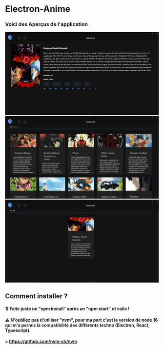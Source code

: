 # Electron-Anime

### Voici des Aperçus de l'application

![](https://github.com/CodeIuk0/Electron-Anime/blob/main/PreviewImg/Capture02.PNG)
![](https://github.com/CodeIuk0/Electron-Anime/blob/main/PreviewImg/Preview00.PNG)
![](https://github.com/CodeIuk0/Electron-Anime/blob/main/PreviewImg/Preview01.PNG)

## Comment installer ?

#### 1) Faite juste un "npm install" après un "npm start" et voila !

#### ⚠️ N'oubliez pas d'utiliser  "nvm", pour ma part c'est la version de node 16 qui m'a permis la compatibilité des différents techno (Electron, React, Typescript).

#### > https://github.com/nvm-sh/nvm
